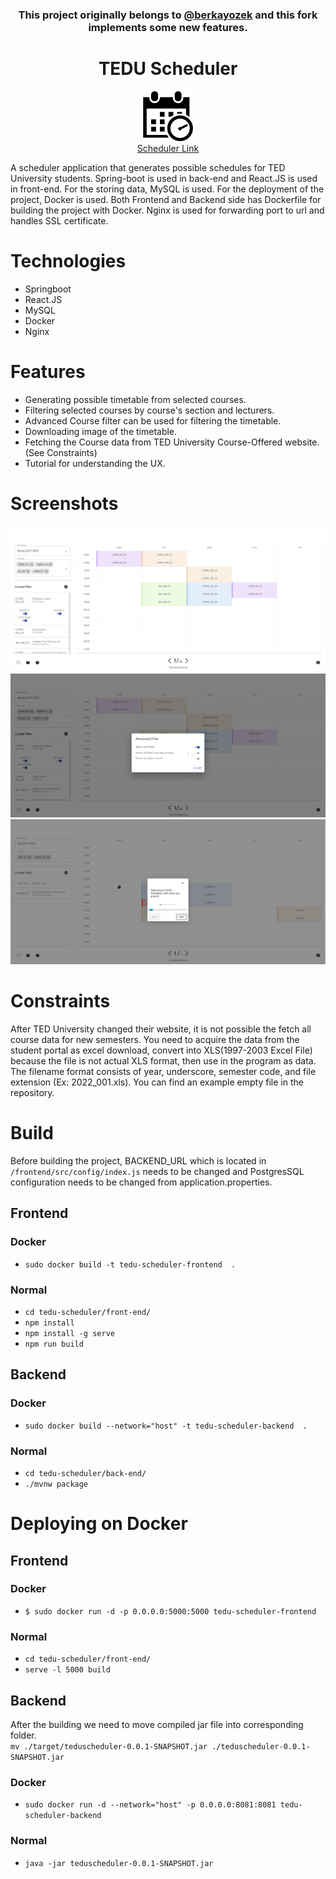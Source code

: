 <div align="center">
    <h3>This project originally belongs to <a href="https://github.com/berkayozek/">@berkayozek</a> and this fork implements some new features.</h3>
</div>
<div align="center">
    <h1>TEDU Scheduler</h1>
    <img src="/front-end/public/logo512.png" alt="Logo" width="80" height="80">
    <br>
    <a href="https://emreoyun.tk/apps/teduscheduler">Scheduler Link</a>
</div>

A scheduler application that generates possible schedules for TED University students.
Spring-boot is used in back-end and React.JS is used in front-end. 
For the storing data, MySQL is used. 
For the deployment of the project, Docker is used. 
Both Frontend and Backend side has Dockerfile for building the project with Docker.
Nginx is used for forwarding port to url and handles SSL certificate.

# Technologies
- Springboot
- React.JS
- MySQL
- Docker
- Nginx

# Features
- Generating possible timetable from selected courses.
- Filtering selected courses by course's section and lecturers.
- Advanced Course filter can be used for filtering the timetable.
- Downloading image of the timetable.
- Fetching the Course data from TED University Course-Offered website. (See Constraints)
- Tutorial for understanding the UX.

# Screenshots
![Home Page Screenshot](./front-end/public/Screenshot-1.png)
![Advanced Course Filter Screenshot](./front-end/public/Screenshot-2.png)
![Tutorial Screenshot](./front-end/public/Screenshot-3.png)

# Constraints
After TED University changed their website, it is not possible the fetch all course data for new semesters. You need to acquire the data from the student portal as excel download, convert into XLS(1997-2003 Excel File) because the file is not actual XLS format, then use in the program as data. The filename format consists of year, underscore, semester code, and file extension (Ex: 2022_001.xls). You can find an example empty file in the repository.

# Build
Before building the project, BACKEND_URL which is located in `/frontend/src/config/index.js` needs to be changed and PostgresSQL configuration needs to be changed from application.properties.

## Frontend
### Docker
- `sudo docker build -t tedu-scheduler-frontend  .`
### Normal
- `cd tedu-scheduler/front-end/`
- `npm install`
- `npm install -g serve`
- `npm run build`

## Backend
### Docker
- `sudo docker build --network="host" -t tedu-scheduler-backend  .`
### Normal
- `cd tedu-scheduler/back-end/`
- `./mvnw package`


# Deploying on Docker
## Frontend
### Docker
- `$ sudo docker run -d -p 0.0.0.0:5000:5000 tedu-scheduler-frontend`
### Normal
- `cd tedu-scheduler/front-end/`
- `serve -l 5000 build`

## Backend
After the building we need to move compiled jar file into corresponding folder.
<br />
`mv ./target/teduscheduler-0.0.1-SNAPSHOT.jar ./teduscheduler-0.0.1-SNAPSHOT.jar`

### Docker
- `sudo docker run -d --network="host" -p 0.0.0.0:8081:8081 tedu-scheduler-backend`
### Normal
- `java -jar teduscheduler-0.0.1-SNAPSHOT.jar`

